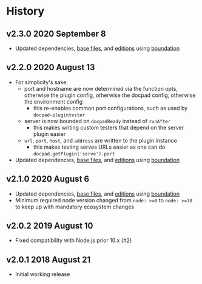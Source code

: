 # History

## v2.3.0 2020 September 8

-   Updated dependencies, [base files](https://github.com/bevry/base), and [editions](https://editions.bevry.me) using [boundation](https://github.com/bevry/boundation)

## v2.2.0 2020 August 13

-   For simplicity's sake:
    -   port and hostname are now determined via the function opts, otherwise the plugin config, otherwise the docpad config, otherwise the environment config
        -   this re-enables common port configurations, such as used by `docpad-plugintester`
    -   server is now bounded on `docpadReady` instead of `runAfter`
        -   this makes writing custom testers that depend on the server plugin easier
    -   `url`, `port`, `host`, and `address` are written to the plugin instance
        -   this makes testing serves URLs easier as one can do `docpad.getPlugin('serve').port`
-   Updated dependencies, [base files](https://github.com/bevry/base), and [editions](https://editions.bevry.me) using [boundation](https://github.com/bevry/boundation)

## v2.1.0 2020 August 6

-   Updated dependencies, [base files](https://github.com/bevry/base), and [editions](https://editions.bevry.me) using [boundation](https://github.com/bevry/boundation)
-   Minimum required node version changed from `node: >=8` to `node: >=10` to keep up with mandatory ecosystem changes

## v2.0.2 2019 August 10

-   Fixed compatibility with Node.js prior 10.x (#2)

## v2.0.1 2018 August 21

-   Initial working release
